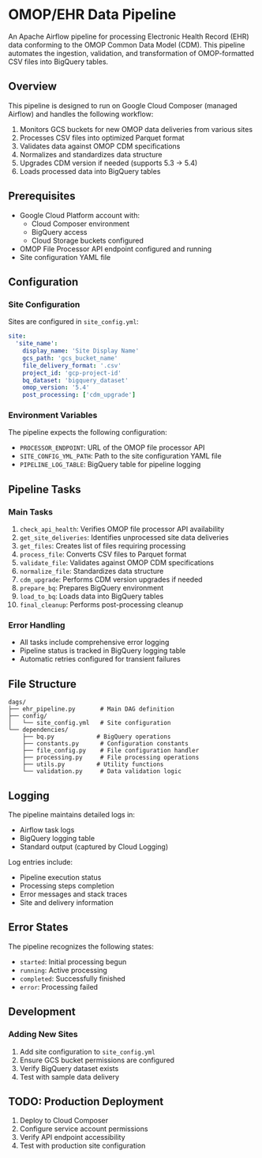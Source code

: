 # OMOP/EHR Data Pipeline

An Apache Airflow pipeline for processing Electronic Health Record (EHR) data conforming to the OMOP Common Data Model (CDM). This pipeline automates the ingestion, validation, and transformation of OMOP-formatted CSV files into BigQuery tables.

## Overview

This pipeline is designed to run on Google Cloud Composer (managed Airflow) and handles the following workflow:

1. Monitors GCS buckets for new OMOP data deliveries from various sites
2. Processes CSV files into optimized Parquet format
3. Validates data against OMOP CDM specifications
4. Normalizes and standardizes data structure
5. Upgrades CDM version if needed (supports 5.3 → 5.4)
6. Loads processed data into BigQuery tables

## Prerequisites

- Google Cloud Platform account with:
  - Cloud Composer environment
  - BigQuery access
  - Cloud Storage buckets configured
- OMOP File Processor API endpoint configured and running
- Site configuration YAML file

## Configuration

### Site Configuration

Sites are configured in `site_config.yml`:

```yaml
site:
  'site_name':
    display_name: 'Site Display Name'
    gcs_path: 'gcs_bucket_name'
    file_delivery_format: '.csv'
    project_id: 'gcp-project-id'
    bq_dataset: 'bigquery_dataset'
    omop_version: '5.4'
    post_processing: ['cdm_upgrade']
```

### Environment Variables

The pipeline expects the following configuration:
- `PROCESSOR_ENDPOINT`: URL of the OMOP file processor API
- `SITE_CONFIG_YML_PATH`: Path to the site configuration YAML file
- `PIPELINE_LOG_TABLE`: BigQuery table for pipeline logging

## Pipeline Tasks

### Main Tasks

1. `check_api_health`: Verifies OMOP file processor API availability
2. `get_site_deliveries`: Identifies unprocessed site data deliveries
3. `get_files`: Creates list of files requiring processing
4. `process_file`: Converts CSV files to Parquet format
5. `validate_file`: Validates against OMOP CDM specifications
6. `normalize_file`: Standardizes data structure
7. `cdm_upgrade`: Performs CDM version upgrades if needed
8. `prepare_bq`: Prepares BigQuery environment
9. `load_to_bq`: Loads data into BigQuery tables
10. `final_cleanup`: Performs post-processing cleanup

### Error Handling

- All tasks include comprehensive error logging
- Pipeline status is tracked in BigQuery logging table
- Automatic retries configured for transient failures

## File Structure

```
dags/
├── ehr_pipeline.py       # Main DAG definition
├── config/
│   └── site_config.yml   # Site configuration
└── dependencies/
    ├── bq.py            # BigQuery operations
    ├── constants.py      # Configuration constants
    ├── file_config.py    # File configuration handler
    ├── processing.py     # File processing operations
    ├── utils.py         # Utility functions
    └── validation.py     # Data validation logic
```

## Logging

The pipeline maintains detailed logs in:
- Airflow task logs
- BigQuery logging table
- Standard output (captured by Cloud Logging)

Log entries include:
- Pipeline execution status
- Processing steps completion
- Error messages and stack traces
- Site and delivery information

## Error States

The pipeline recognizes the following states:
- `started`: Initial processing begun
- `running`: Active processing
- `completed`: Successfully finished
- `error`: Processing failed

## Development

### Adding New Sites

1. Add site configuration to `site_config.yml`
2. Ensure GCS bucket permissions are configured
3. Verify BigQuery dataset exists
4. Test with sample data delivery

## TODO: Production Deployment

1. Deploy to Cloud Composer
2. Configure service account permissions
3. Verify API endpoint accessibility
4. Test with production site configuration
